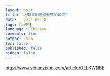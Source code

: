 ```yaml
---
layout: post
title: "地球文明差点毁灭的瞬间"
date:   2021-06-18
tags: [历史]
language : Chinese
comments: true
author: Zhen
toc: false
published: false
hidden: false
---
```

http://www.yidianzixun.com/article/0LLKWNBE
<!--stackedit_data:
eyJoaXN0b3J5IjpbOTU1MTQ2OTA3XX0=
-->